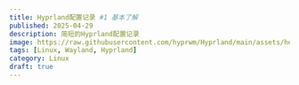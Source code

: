 ```yaml
---
title: Hyprland配置记录 #1 基本了解
published: 2025-04-29
description: 简短的Hyprland配置记录
image: https://raw.githubusercontent.com/hyprwm/Hyprland/main/assets/header.svg
tags: [Linux, Wayland, Hyprland]
category: Linux
draft: true
---
```

